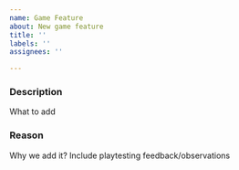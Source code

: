 ```yaml
---
name: Game Feature
about: New game feature
title: ''
labels: ''
assignees: ''

---
```


### Description

What to add

### Reason

Why we add it? 
Include playtesting feedback/observations
